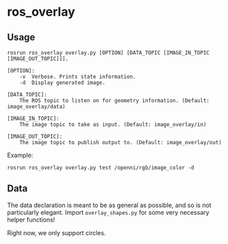 ros_overlay
===========

Usage
-----

```
rosrun ros_overlay overlay.py [OPTION] [DATA_TOPIC [IMAGE_IN_TOPIC [IMAGE_OUT_TOPIC]]].

[OPTION]:
	-v	Verbose. Prints state information.
	-d 	Display generated image.

[DATA_TOPIC]:
	The ROS topic to listen on for geometry information. (Default: image_overlay/data)

[IMAGE_IN_TOPIC]:
	The image topic to take as input. (Default: image_overlay/in)

[IMAGE_OUT_TOPIC]:
	The image topic to publish output to. (Default: image_overlay/out)	
```

Example:

```
rosrun ros_overlay overlay.py test /openni/rgb/image_color -d
```

Data
----

The data declaration is meant to be as general as possible, and so is not particularly elegant. Import `overlay_shapes.py` for some very necessary helper functions!

Right now, we only support circles.

